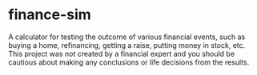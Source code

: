 # finance-sim
A calculator for testing the outcome of various financial events, such as buying a home, refinancing, getting a raise, putting money in stock, etc. This project was _not_ created by a financial expert and you should be cautious about making any conclusions or life decisions from the results.
